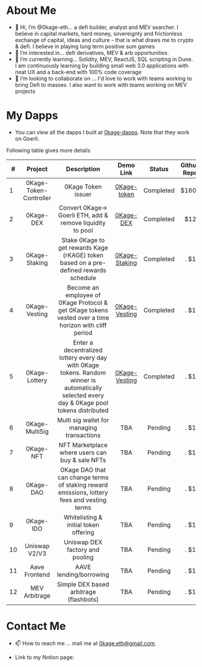 # About Me
- 👋 Hi, I’m @0kage-eth... a defi builder, analyst and MEV searcher. I believe in capital markets, hard money, sovereignty and frictionless exchange of capital, ideas and culture - that is what draws me to crypto & defi. I believe in playing long term positive sum games.
- 👀 I’m interested in... defi derivatives, MEV & arb opportunities. 
- 🌱 I’m currently learning... Solidity, MEV, ReactJS, SQL scripting in Dune. I am continuously learning by building small web 3.0 applications with neat UX and a back-end with 100% code coverage 
- 💞️ I’m looking to collaborate on ... I'd love to work with teams working to bring Defi to masses. I also want to work with teams working on MEV projects 

# My Dapps
- You can view all the dapps I built at [0kage-dapps](https://0kage-dapps.on.fleek.co/). Note that they work on Goerli.

Following table gives more details

| #        | Project           | Description  |  Demo Link | Status | Github Repo | Goerli Address | 
| ------------- |:-------------:|:-----:| :------: | :--------: | :--------: | :---------: |
| 1 | 0Kage-Token-Controller      | 0Kage Token issuer | [0Kage-token](https://0kage-dapps.on.fleek.co/main/token) | Completed | $1600 | $1600 |
| 2 | 0Kage-DEX      | Convert 0Kage→ Goerli ETH, add & remove liquidity to pool      |   [0Kage-DEX](https://0kage-dapps.on.fleek.co/dex/swap) |  Completed  |  $12  |  $12  |
| 3 | 0Kage-Staking | Stake 0Kage to get rewards Kage (rKAGE) token based on a pre-defined rewards schedule      |    [0Kage-Staking](https://0kage-dapps.on.fleek.co/staking/stake) |  Completed   |.  $1 | $1 |
| 4 | 0Kage-Vesting | Become an employee of 0Kage Protocol & get 0Kage tokens vested over a time horizon with cliff period     |    [0Kage-Vesting](https://0kage-dapps.on.fleek.co/lottery/play) |  Completed   |.  $1 | $1 |
| 5 | 0Kage-Lottery | Enter a decentralized lottery every day with 0Kage tokens. Random winner is automatically selected every day & 0Kage pool tokens distributed     |    [0Kage-Vesting](https://0kage-dapps.on.fleek.co/vesting/enter) |  Completed   |.  $1 | $1 |
| 6 | 0Kage-MultiSig | Multi sig wallet for managing transactions      |    TBA |  Pending   |.  $1 | $1 | 
| 7 | 0Kage-NFT | NFT Marketplace where users can buy & sale NFTs     |    TBA |  Pending   |.  $1 | $1 | 
| 8 | 0Kage-DAO | 0Kage DAO that can change terms of staking reward emissions, lottery fees and vesting terms      |    TBA |  Pending   |.  $1 | $1 |
| 9 | 0Kage-IDO | Whitelisting & initial token offering     |    TBA |  Pending   |.  $1 | $1 |
| 10 | Uniswap V2/V3 | Uniswap DEX factory and pooling     |    TBA |  Pending   |.  $1 | $1 |
| 11 | Aave Frontend | AAVE lending/borrowing     |    TBA |  Pending   |.  $1 | $1 | 
| 12 | MEV Arbitrage | Simple DEX based arbitrage (flashbots)      |    TBA |  Pending   |.  $1 | $1 |


# Contact Me
- 📫 How to reach me ... mail me at 0kage.eth@gmail.com. 



- Link to my Notion page: 




<!---
0kage-eth/0kage-eth is a ✨ special ✨ repository because its `README.md` (this file) appears on your GitHub profile.
You can click the Preview link to take a look at your changes.
--->
